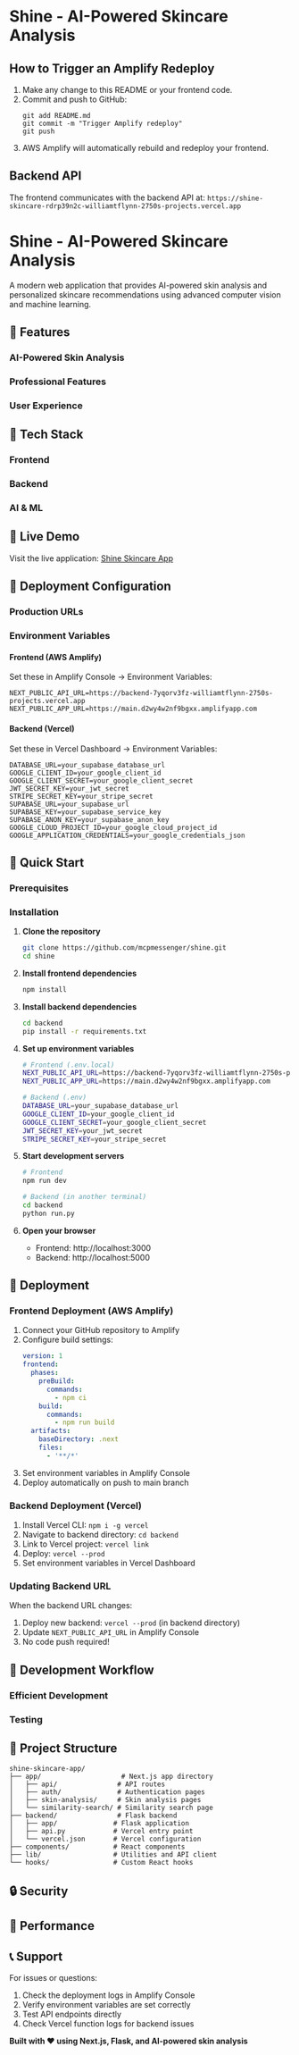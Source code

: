 # Shine - AI-Powered Skincare Analysis

## How to Trigger an Amplify Redeploy

1. Make any change to this README or your frontend code.
2. Commit and push to GitHub:
   ```
   git add README.md
   git commit -m "Trigger Amplify redeploy"
   git push
   ```
3. AWS Amplify will automatically rebuild and redeploy your frontend.

## Backend API

The frontend communicates with the backend API at:
`https://shine-skincare-rdrp39n2c-williamtflynn-2750s-projects.vercel.app`

# Shine - AI-Powered Skincare Analysis

A modern web application that provides AI-powered skin analysis and personalized skincare recommendations using advanced computer vision and machine learning.

## 🌟 Features

### **AI-Powered Skin Analysis**

### **Professional Features**

### **User Experience**

## 🚀 Tech Stack

### **Frontend**

### **Backend**

### **AI & ML**

## 📱 Live Demo

Visit the live application: [Shine Skincare App](https://main.d2wy4w2nf9bgxx.amplifyapp.com)

## 🚀 Deployment Configuration

### **Production URLs**

### **Environment Variables**

#### **Frontend (AWS Amplify)**
Set these in Amplify Console → Environment Variables:

```env
NEXT_PUBLIC_API_URL=https://backend-7yqorv3fz-williamtflynn-2750s-projects.vercel.app
NEXT_PUBLIC_APP_URL=https://main.d2wy4w2nf9bgxx.amplifyapp.com
```

#### **Backend (Vercel)**
Set these in Vercel Dashboard → Environment Variables:

```env
DATABASE_URL=your_supabase_database_url
GOOGLE_CLIENT_ID=your_google_client_id
GOOGLE_CLIENT_SECRET=your_google_client_secret
JWT_SECRET_KEY=your_jwt_secret
STRIPE_SECRET_KEY=your_stripe_secret
SUPABASE_URL=your_supabase_url
SUPABASE_KEY=your_supabase_service_key
SUPABASE_ANON_KEY=your_supabase_anon_key
GOOGLE_CLOUD_PROJECT_ID=your_google_cloud_project_id
GOOGLE_APPLICATION_CREDENTIALS=your_google_credentials_json
```

## 🔧 Quick Start

### Prerequisites

### Installation

1. **Clone the repository**
   ```bash
   git clone https://github.com/mcpmessenger/shine.git
   cd shine
   ```

2. **Install frontend dependencies**
   ```bash
   npm install
   ```

3. **Install backend dependencies**
   ```bash
   cd backend
   pip install -r requirements.txt
   ```

4. **Set up environment variables**
   ```bash
   # Frontend (.env.local)
   NEXT_PUBLIC_API_URL=https://backend-7yqorv3fz-williamtflynn-2750s-projects.vercel.app
   NEXT_PUBLIC_APP_URL=https://main.d2wy4w2nf9bgxx.amplifyapp.com
   
   # Backend (.env)
   DATABASE_URL=your_supabase_database_url
   GOOGLE_CLIENT_ID=your_google_client_id
   GOOGLE_CLIENT_SECRET=your_google_client_secret
   JWT_SECRET_KEY=your_jwt_secret
   STRIPE_SECRET_KEY=your_stripe_secret
   ```

5. **Start development servers**
   ```bash
   # Frontend
   npm run dev
   
   # Backend (in another terminal)
   cd backend
   python run.py
   ```

6. **Open your browser**
   - Frontend: http://localhost:3000
   - Backend: http://localhost:5000

## 🚀 Deployment

### **Frontend Deployment (AWS Amplify)**
1. Connect your GitHub repository to Amplify
2. Configure build settings:
   ```yaml
   version: 1
   frontend:
     phases:
       preBuild:
         commands:
           - npm ci
       build:
         commands:
           - npm run build
     artifacts:
       baseDirectory: .next
       files:
         - '**/*'
   ```
3. Set environment variables in Amplify Console
4. Deploy automatically on push to main branch

### **Backend Deployment (Vercel)**
1. Install Vercel CLI: `npm i -g vercel`
2. Navigate to backend directory: `cd backend`
3. Link to Vercel project: `vercel link`
4. Deploy: `vercel --prod`
5. Set environment variables in Vercel Dashboard

### **Updating Backend URL**
When the backend URL changes:
1. Deploy new backend: `vercel --prod` (in backend directory)
2. Update `NEXT_PUBLIC_API_URL` in Amplify Console
3. No code push required!

## 🔧 Development Workflow

### **Efficient Development**

### **Testing**

## 📁 Project Structure

```
shine-skincare-app/
├── app/                    # Next.js app directory
│   ├── api/               # API routes
│   ├── auth/              # Authentication pages
│   ├── skin-analysis/     # Skin analysis pages
│   └── similarity-search/ # Similarity search page
├── backend/               # Flask backend
│   ├── app/              # Flask application
│   ├── api.py            # Vercel entry point
│   └── vercel.json       # Vercel configuration
├── components/           # React components
├── lib/                  # Utilities and API client
└── hooks/                # Custom React hooks
```

## 🔒 Security


## 🚀 Performance


## 📞 Support

For issues or questions:
1. Check the deployment logs in Amplify Console
2. Verify environment variables are set correctly
3. Test API endpoints directly
4. Check Vercel function logs for backend issues


**Built with ❤️ using Next.js, Flask, and AI-powered skin analysis**
